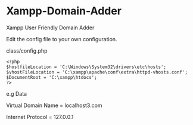 Xampp-Domain-Adder
==================

Xampp User Friendly Domain Adder

Edit the config file to your own configuration.


class/config.php

```
<?php
$hostfileLocation = 'C:\Windows\System32\drivers\etc\hosts';
$vhostFileLocation = 'C:\xampp\apache\conf\extra\httpd-vhosts.conf';
$DocumentRoot = 'C:\xampp\htdocs';
?>

```

e.g Data

Virtual Domain Name = localhost3.com

Internet Protocol = 127.0.0.1

